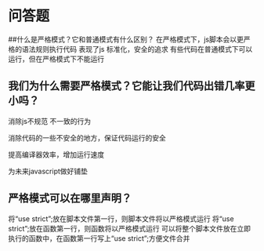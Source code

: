 # 问答题
##什么是严格模式？它和普通模式有什么区别？
在严格模式下，js脚本会以更严格的语法规则执行代码
表现了js 标准化，安全的追求
有些代码在普通模式下可以运行，但在严格模式下不能运行
## 我们为什么需要严格模式？它能让我们代码出错几率更小吗？
消除js不规范 不一致的行为

消除代码的一些不安全的地方，保证代码运行的安全

提高编译器效率，增加运行速度

为未来javascript做好铺垫
## 严格模式可以在哪里声明？
将“use strict”;放在脚本文件第一行，则脚本文件将以严格模式运行
将“use strict”;放在函数第一行，则函数将以严格模式运行
可以将整个脚本文件放在立即执行的函数中，在函数第一行写上“use strict”;方便文件合并